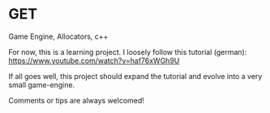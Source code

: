 # GET
Game Engine, Allocators, c++

For now, this is a learning project. I loosely follow this tutorial (german):
https://www.youtube.com/watch?v=haf76xWGh9U

If all goes well, this project should expand the tutorial and evolve into a very small game-engine.

Comments or tips are always welcomed!
